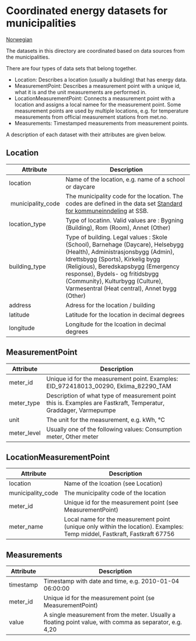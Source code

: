 # Coordinated energy datasets for municipalities
[Norwegian](README_no.md)

The datasets in this directory are coordinated based on data sources from the municipalities.

There are four types of data sets that belong together.
- Location: Describes a location (usually a building) that has energy data.
- MeasurementPoint: Describes a measurement point with a unique id, what it is and the unit measurements are performed in.
- LocationMeasurementPoint: Connects a measurement point with a location and assigns a local namee for the measurement point. Some measurement points are used by multiple locations, e.g. for temperature measurements from official measurement stations from met.no.
- Measurements: Timestamped measurements from measurement points.

A description of each dataset with their attributes are given below.

## Location
| Attribute | Description  |
| --------- | ------------ |
| location | Name of the location, e.g. name of a school or daycare |
| municipality_code | The municipality code for the location. The codes are defined in the data set [Standard for kommuneinndeling](https://www.ssb.no/klass/klassifikasjoner/131/koder) at SSB. |
| location_type | Type of locatinn. Valid values are : Bygning (Building), Rom (Room), Annet (Other) |
| building_type | Type of building. Legal values : Skole (School), Barnehage (Daycare), Helsebygg (Health), Administrasjonsbygg (Admin), Idrettsbygg (Sports), Kirkelig bygg (Religious), Beredskapsbygg (Emergency response), Bydels- og fritidsbygg (Community), Kulturbygg (Culture), Varmesentral (Heat central), Annet bygg (Other) |
| address | Adress for the location / building |
| latitude | Latitude for the location in decimal degrees |
| longitude | Longitude for the lcoation in decimal degrees |
 
## MeasurementPoint
| Attribute | Description  |
| --------- | ------------ |
| meter_id | Unique id for the measurement point. Examples: EID_972418013_00290, Eklima_82290_TAM |
| meter_type | Description of what type of measurement point this is. Examples are Fastkraft, Temperatur, Graddager, Varmepumpe |
| unit | The unit for the measurement, e.g. kWh, °C |
| meter_level | Usually one of the following values: Consumption meter, Other meter |
 
## LocationMeasurementPoint
| Attribute | Description  |
| --------- | ------------ |
| location | Name of the lcoation (see Location) |
| municipality_code | The municipality code of the location |
| meter_id | Unique id for the measurement point (see MeasurementPoint) |
| meter_name | Local name for the measurement point (unique only within the location). Examples: Temp middel, Fastkraft, Fastkraft 67756 |
 
## Measurements
| Attribute | Description  |
| --------- | ------------ |
| timestamp | Timestamp with date and time, e.g. 2010-01-04 06:00:00 |
| meter_id | Unique id for the measurement point (se MeasurementPoint) |
| value | A single measurement from the meter. Usually a floating point value, with comma as separator, e.g. 4,20 |
 
